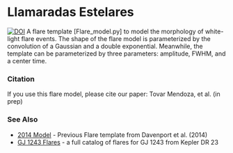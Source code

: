 # Llamaradas Estelares
[![DOI](https://zenodo.org/badge/408974483.svg)](https://zenodo.org/badge/latestdoi/408974483)
A flare template [Flare_model.py] to model the morphology of white-light flare events. The shape of the flare model is parameterized by the convolution of a Gaussian and a double exponential. Meanwhile, the template can be parameterized by three parameters: amplitude, FWHM, and a center time.


### Citation
If you use this flare model, please cite our paper: Tovar Mendoza, et al. (in prep)

### See Also

- [2014 Model](https://github.com/jradavenport/appaloosa/blob/a0c869c9c922d825dbcb55777fa603995c115d3e/appaloosa/aflare.py) - Previous Flare template from Davenport et al. (2014)
- [GJ 1243 Flares](https://github.com/jradavenport/GJ1243-Flares) - a full catalog of flares for GJ 1243 from Kepler DR 23

